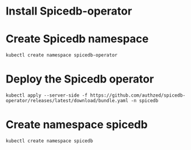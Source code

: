 # Install Spicedb-operator

# Create Spicedb namespace
```kubectl create namespace spicedb-operator```

# Deploy the Spicedb operator
```
kubectl apply --server-side -f https://github.com/authzed/spicedb-operator/releases/latest/download/bundle.yaml -n spicedb
```

# Create namespace spicedb

```kubectl create namespace spicedb```



